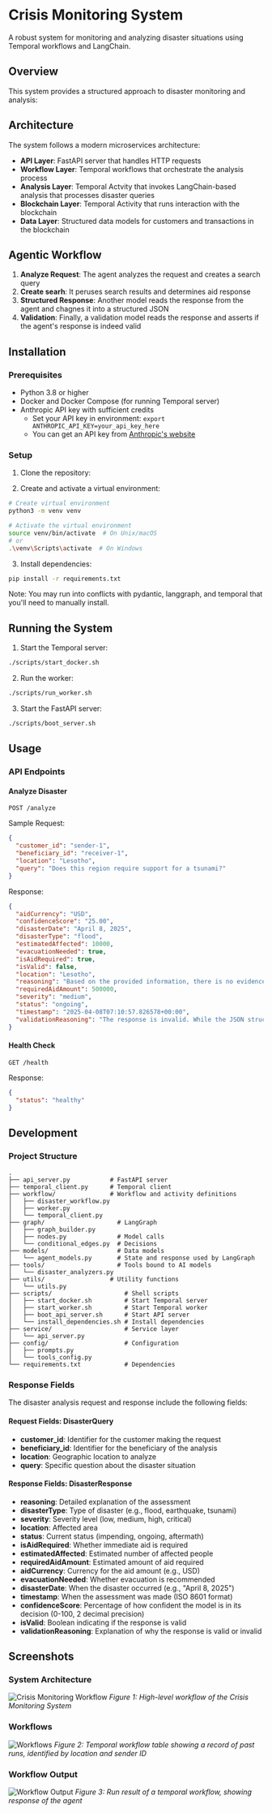 # Crisis Monitoring System

A robust system for monitoring and analyzing disaster situations using Temporal workflows and LangChain.

## Overview

This system provides a structured approach to disaster monitoring and analysis:

## Architecture

The system follows a modern microservices architecture:

- **API Layer**: FastAPI server that handles HTTP requests
- **Workflow Layer**: Temporal workflows that orchestrate the analysis process
- **Analysis Layer**: Temporal Actvity that invokes LangChain-based analysis that processes disaster queries
- **Blockchain Layer**: Temporal Activity that runs interaction with the blockchain
- **Data Layer**: Structured data models for customers and transactions in the blockchain

## Agentic Workflow

1. **Analyze Request**: The agent analyzes the request and creates a search query
2. **Create searh**: It peruses search results and determines aid response
3. **Structured Response**: Another model reads the response from the agent and chagnes it into a structured JSON
4. **Validation**: Finally, a validation model reads the response and asserts if the agent's response is indeed valid

## Installation

### Prerequisites

- Python 3.8 or higher
- Docker and Docker Compose (for running Temporal server)
- Anthropic API key with sufficient credits
  - Set your API key in environment: `export ANTHROPIC_API_KEY=your_api_key_here`
  - You can get an API key from [Anthropic's website](https://console.anthropic.com/)

### Setup

1. Clone the repository:

2. Create and activate a virtual environment:

```bash
# Create virtual environment
python3 -m venv venv

# Activate the virtual environment
source venv/bin/activate  # On Unix/macOS
# or
.\venv\Scripts\activate  # On Windows
```

3. Install dependencies:

```bash
pip install -r requirements.txt
```

Note: You may run into conflicts with pydantic, langgraph, and temporal that you'll need to manually install.

## Running the System

1. Start the Temporal server:

```bash
./scripts/start_docker.sh
```

2. Run the worker:

```bash
./scripts/run_worker.sh
```

3. Start the FastAPI server:

```bash
./scripts/boot_server.sh
```

## Usage

### API Endpoints

#### Analyze Disaster

```
POST /analyze
```

Sample Request:

```json
{
  "customer_id": "sender-1",
  "beneficiary_id": "receiver-1",
  "location": "Lesotho",
  "query": "Does this region require support for a tsunami?"
}
```

Response:

```json
{
  "aidCurrency": "USD",
  "confidenceScore": "25.00",
  "disasterDate": "April 8, 2025",
  "disasterType": "flood",
  "estimatedAffected": 10000,
  "evacuationNeeded": true,
  "isAidRequired": true,
  "isValid": false,
  "location": "Lesotho",
  "reasoning": "Based on the provided information, there is no evidence of a tsunami disaster in Lesotho. Lesotho is a landlocked country in southern Africa, making it impossible for a tsunami to directly affect it. The query seems to be a misunderstanding or error. However, we can provide a hypothetical assessment based on the closest possible natural disaster scenario for Lesotho, which would likely be severe flooding.",
  "requiredAidAmount": 500000,
  "severity": "medium",
  "status": "ongoing",
  "timestamp": "2025-04-08T07:10:57.826578+00:00",
  "validationReasoning": "The response is invalid. While the JSON structure is correct, the disaster_type (flood) does not match the queried disaster (tsunami). The query specifically asks about a tsunami, but the response provides information about a flood. Additionally, the confidence score is very low (25.00%), indicating low reliability of the assessment."
}
```

#### Health Check

```
GET /health
```

Response:

```json
{
  "status": "healthy"
}
```

## Development

### Project Structure

```
.
├── api_server.py           # FastAPI server
├── temporal_client.py      # Temporal client
├── workflow/               # Workflow and activity definitions
│   ├── disaster_workflow.py
│   ├── worker.py
│   └── temporal_client.py
├── graph/                    # LangGraph
│   ├── graph_builder.py
│   ├── nodes.py              # Model calls
│   └── conditional_edges.py  # Decisions
├── models/                   # Data models
│   └── agent_models.py       # State and response used by LangGraph
├── tools/                    # Tools bound to AI models
│   └── disaster_analyzers.py
├── utils/                  # Utility functions
│   └── utils.py
├── scripts/                    # Shell scripts
│   ├── start_docker.sh         # Start Temporal server
│   ├── start_worker.sh         # Start Temporal worker
│   ├── boot_api_server.sh      # Start API server
│   └── install_dependencies.sh # Install dependencies
├── service/                    # Service layer
│   └── api_server.py
├── config/                     # Configuration
│   ├── prompts.py
│   └── tools_config.py
└── requirements.txt            # Dependencies
```

### Response Fields

The disaster analysis request and response include the following fields:

#### Request Fields: DisasterQuery

- **customer_id**: Identifier for the customer making the request
- **beneficiary_id**: Identifier for the beneficiary of the analysis
- **location**: Geographic location to analyze
- **query**: Specific question about the disaster situation

#### Response Fields: DisasterResponse

- **reasoning**: Detailed explanation of the assessment
- **disasterType**: Type of disaster (e.g., flood, earthquake, tsunami)
- **severity**: Severity level (low, medium, high, critical)
- **location**: Affected area
- **status**: Current status (impending, ongoing, aftermath)
- **isAidRequired**: Whether immediate aid is required
- **estimatedAffected**: Estimated number of affected people
- **requiredAidAmount**: Estimated amount of aid required
- **aidCurrency**: Currency for the aid amount (e.g., USD)
- **evacuationNeeded**: Whether evacuation is recommended
- **disasterDate**: When the disaster occurred (e.g., "April 8, 2025")
- **timestamp**: When the assessment was made (ISO 8601 format)
- **confidenceScore**: Percentage of how confident the model is in its decision (0-100, 2 decimal precision)
- **isValid**: Boolean indicating if the response is valid
- **validationReasoning**: Explanation of why the response is valid or invalid

## Screenshots

### System Architecture

![Crisis Monitoring Workflow](charts/disaster_monitor_workflow.png)
_Figure 1: High-level workflow of the Crisis Monitoring System_

### Workflows

![Workflows](images/workflow_table.png)
_Figure 2: Temporal workflow table showing a record of past runs, identified by location and sender ID_

### Workflow Output

![Workflow Output](images/workflow_result.png)
_Figure 3: Run result of a temporal workflow, showing response of the agent_
